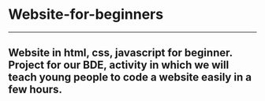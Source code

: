 ﻿# Website-for-beginners
 
----------
Website in html, css, javascript for beginner. 
Project for our BDE, activity in which we will teach young people to code a website easily in a few hours.
----------
